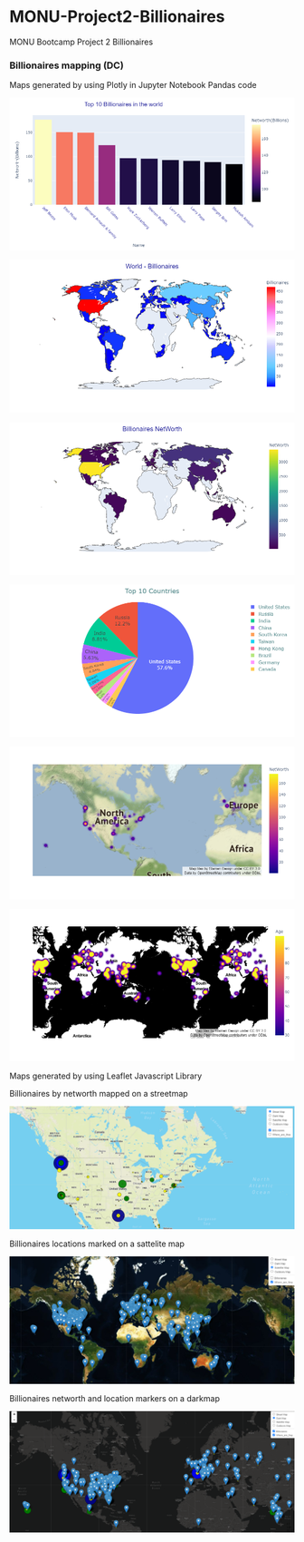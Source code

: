 # MONU-Project2-Billionaires
MONU Bootcamp Project 2 Billionaires  

### Billionaires mapping (DC)

Maps generated by using Plotly in Jupyter Notebook Pandas code  

![Top_10_Billionaires](billionaires/images/Top10_DC_Fig1.png)  

![World_Billionaires_DC_Fig2](billionaires/images/World_Billionaires_DC_Fig2.png) 

![Billionaires_NetWorth_DC_Fig3](billionaires/images/Billionaires_NetWorth_DC_Fig3.png) 

![Top_10_countrues_DC_Fig4](billionaires/images/Top_10_countrues_DC_Fig4.png) 

![Density_Map_NetWorth_DC_Fig5](billionaires/images/Density_Map_NetWorth_DC_Fig5.png) 

![Density_Map_Age_DC_Fig6](billionaires/images/Density_Map_Age_DC_Fig6.png) 


Maps generated by using Leaflet Javascript Library 

Billionaires by networth mapped on a streetmap 

![Billionaires_Leaflet_1_streetmap_billionaires_by_networth](billionaires/images/Billionaires_Leaflet_1.PNG) 

Billionaires locations marked on a sattelite map  

![Billionaires_Leaflet_2_satellitemap](billionaires/images/Billionaires_Leaflet_2.PNG) 

Billionaires networth and location markers on a darkmap  

![Billionaires_Leaflet_3_darkmap](billionaires/images/Billionaires_Leaflet_3.PNG) 







